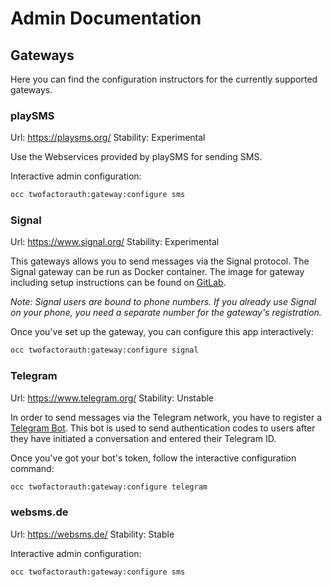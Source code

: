 # Admin Documentation

## Gateways

Here you can find the configuration instructors for the currently supported gateways.

### playSMS
Url: https://playsms.org/
Stability: Experimental

Use the Webservices provided by playSMS for sending SMS.

Interactive admin configuration:
```bash
occ twofactorauth:gateway:configure sms
```

### Signal
Url: https://www.signal.org/
Stability: Experimental

This gateways allows you to send messages via the Signal protocol. The Signal gateway can be
run as Docker container. The image for gateway including setup instructions can be found on
[GitLab](https://gitlab.com/morph027/signal-web-gateway).

*Note: Signal users are bound to phone numbers. If you already use Signal on your phone, you need a separate number for the gateway's registration.*

Once you've set up the gateway, you can configure this app interactively:

```bash
occ twofactorauth:gateway:configure signal
```

### Telegram
Url: https://www.telegram.org/
Stability: Unstable

In order to send messages via the Telegram network, you have to register a [Telegram Bot](https://core.telegram.org/bots). This bot is used to send authentication codes to users after they have initiated a conversation and entered their Telegram ID.

Once you've got your bot's token, follow the interactive configuration command:
```bash
occ twofactorauth:gateway:configure telegram
```

### websms.de
Url: https://websms.de/
Stability: Stable

Interactive admin configuration:
```bash
occ twofactorauth:gateway:configure sms
```
